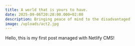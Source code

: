 ```yaml
---
title: A world that is yours to have.
date: 2025-09-06T20:28:00.000+02:00
description: Bringing peace of mind to the disadvantaged
image: /uploads/act2.jpg
---
```


Hello, this is my first post managed with Netlify CMS!
